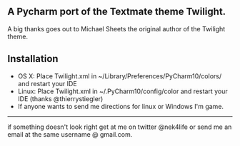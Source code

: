 ## A Pycharm port of the Textmate theme Twilight.

A big thanks goes out to Michael Sheets the original author of the Twilight theme.

## Installation

 * OS X: Place Twilight.xml in ~/Library/Preferences/PyCharm10/colors/ and restart your IDE
 * Linux: Place Twilight.xml in  ~/.PyCharm10/config/color and restart your IDE (thanks @thierrystiegler)
 * If anyone wants to send me directions for linux or Windows I'm game.

<hr />

if something doesn't look right get at me on twitter @nek4life or send me an email at the same username @ gmail.com.

